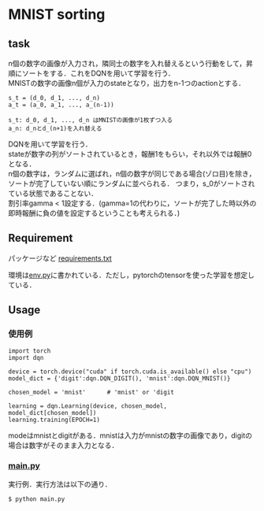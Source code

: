 # MNIST sorting

## task
n個の数字の画像が入力され，隣同士の数字を入れ替えるという行動をして，昇順にソートをする．これをDQNを用いて学習を行う．  
MNISTの数字の画像n個が入力のstateとなり，出力をn-1つのactionとする．
```
s_t = (d_0, d_1, ..., d_n)
a_t = (a_0, a_1, ..., a_(n-1))

s_t: d_0, d_1, ..., d_n はMNISTの画像が1枚ずつ入る
a_n: d_nとd_(n+1)を入れ替える
```

DQNを用いて学習を行う．  
stateが数字の列がソートされているとき，報酬1をもらい，それ以外では報酬0となる．  
n個の数字は，ランダムに選ばれ，n個の数字が同じである場合(ゾロ目)を除き，ソートが完了していない順にランダムに並べられる．
つまり，s_0がソートされている状態であることない．  
割引率gamma < 1設定する．(gamma=1の代わりに，ソートが完了した時以外の即時報酬に負の値を設定するということも考えられる．)

## Requirement
パッケージなど
[requirements.txt](./requirements.txt)  

環境は[env.py](./env.py)に書かれている．ただし，pytorchのtensorを使った学習を想定している．

## Usage
### 使用例

```
import torch
import dqn

device = torch.device("cuda" if torch.cuda.is_available() else "cpu") 
model_dict = {'digit':dqn.DQN_DIGIT(), 'mnist':dqn.DQN_MNIST()}

chosen_model = 'mnist'      # 'mnist' or 'digit

learning = dqn.Learning(device, chosen_model, model_dict[chosen_model])
learning.training(EPOCH=1)
```

modeはmnistとdigitがある．mnistは入力がmnistの数字の画像であり，digitの場合は数字がそのまま入力となる．

### [main.py](./main.py)
実行例．実行方法は以下の通り．

```
$ python main.py
```

